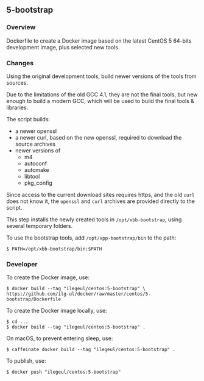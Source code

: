 ## 5-bootstrap

### Overview

Dockerfile to create a Docker image based on the latest CentOS 5 64-bits development image, plus selected new tools.

### Changes

Using the original development tools, build newer versions of the tools from sources. 

Due to the limitations of the old GCC 4.1, they are not the final tools, but new enough to build a modern GCC, which will be used to build the final tools & libraries.

The script builds:

- a newer openssl
- a newer curl, based on the new openssl, required to download the source archives
- newer versions of
    - m4
    - autoconf
    - automake
    - libtool
    - pkg_config

Since access to the current download sites requires https, and the old `curl` does not know it, the `openssl` and `curl` archives are provided directly to the script.

This step installs the newly created tools in `/opt/xbb-bootstrap`, using several temporary folders.

To use the bootstrap tools, add `/opt/xpp-bootstrap/bin` to the path:

```console
$ PATH=/opt/xbb-bootstrap/bin:$PATH
```

### Developer

To create the Docker image, use:

```console
$ docker build --tag "ilegeul/centos:5-bootstrap" \
https://github.com/ilg-ul/docker/raw/master/centos/5-bootstrap/Dockerfile
```

To create the Docker image locally, use:

```console
$ cd ...
$ docker build --tag "ilegeul/centos:5-bootstrap" .
```

On macOS, to prevent entering sleep, use:

```console
$ caffeinate docker build --tag "ilegeul/centos:5-bootstrap" .
```

To publish, use:

```console
$ docker push "ilegeul/centos:5-bootstrap"
```

